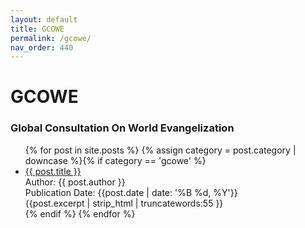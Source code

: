```yaml
---
layout: default
title: GCOWE
permalink: /gcowe/
nav_order: 440
---
```

<h1 class="category-title">GCOWE</h1>
<h3>Global Consultation On World Evangelization</h3>
<ul>
  {% for post in site.posts %}
    {% assign category = post.category | downcase %}{% if category == 'gcowe' %}
      <li class="article-list">
        <a href="{{ post.url | prepend: site.baseurl }}">{{ post.title }}</a><br>
        <div class="author">Author: {{ post.author }}</div>
        <div class="publication-date">Publication Date: <time datetime="{{post.date | date: '%F'}}">{{post.date | date: '%B %d, %Y'}}</time></div>
        <div class="excerpt">{{post.excerpt | strip_html | truncatewords:55 }}</div>
      </li>
    {% endif %}
  {% endfor %}
</ul>
